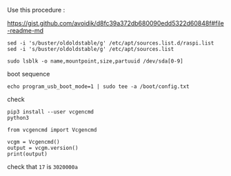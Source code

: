 Use this procedure : 

https://gist.github.com/avoidik/d8fc39a372db680090edd5322d60848f#file-readme-md

```
sed -i 's/buster/oldoldstable/g' /etc/apt/sources.list.d/raspi.list
sed -i 's/buster/oldoldstable/g' /etc/apt/sources.list
```

```
sudo lsblk -o name,mountpoint,size,partuuid /dev/sda[0-9]
```


boot sequence
```
echo program_usb_boot_mode=1 | sudo tee -a /boot/config.txt
```

check
```
pip3 install --user vcgencmd
python3
```

```
from vcgencmd import Vcgencmd

vcgm = Vcgencmd()
output = vcgm.version()
print(output)
```
check that `17` is `3020000a`



